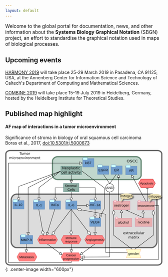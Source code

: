 ```yaml
---
layout: default
---
```


<p style="font-size:110%;">Welcome to the global portal for documentation, news, and other information about the <strong>Systems Biology Graphical Notation</strong> (SBGN) project, an effort to standardise the graphical notation used in maps of biological processes.</p>

## Upcoming events 

[HARMONY 2019](http://co.mbine.org/events/HARMONY_2019) will take place 25-29 March 2019 in Pasadena, CA 91125, USA, at the Annenberg Center for Information Science and Technology of Caltech's Department of Computing and Mathematical Sciences.  

[COMBINE 2019](http://co.mbine.org/events/COMBINE_2019) will take place 15-19 July 2019 in Heidelberg, Germany, hosted by the Heidelberg Institute for Theoretical Studies.

## Published map highlight

#### AF map of interactions in a tumor microenvironment  

Significance of stroma in biology of oral squamous cell carcinoma  
Boras et al., 2017, [doi:10.5301/tj.5000673](https://dx.doi.org/10.5301/tj.5000673)  

![boras_activitynetwork](images/published_maps/boras_activitynetwork.png){: .center-image width="600px"}
